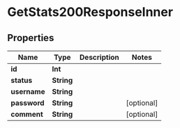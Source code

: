 

# GetStats200ResponseInner


## Properties

Name | Type | Description | Notes
------------ | ------------- | ------------- | -------------
**id** | **Int** |  | 
**status** | **String** |  | 
**username** | **String** |  | 
**password** | **String** |  |  [optional]
**comment** | **String** |  |  [optional]



